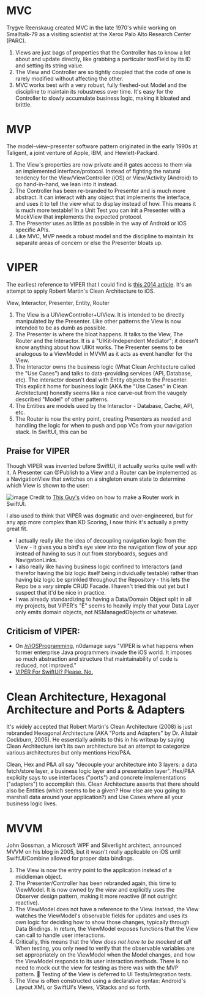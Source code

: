 # MVC
Trygve Reenskaug created MVC in the late 1970's while working on Smalltalk-79 as a visiting scientist at the Xerox Palo Alto Research Center (PARC).

1. Views are just bags of properties that the Controller has to know a lot about and update directly, like grabbing a particular textField by its ID and setting its string value.
2. The View and Controller are so tightly coupled that the code of one is rarely modified without affecting the other.
3. MVC works best with a very robust, fully fleshed-out Model and the discipline to maintain its robustness over time. It's easy for the Controller to slowly accumulate business logic, making it bloated and brittle.

# MVP
The model–view–presenter software pattern originated in the early 1990s at Taligent, a joint venture of Apple, IBM, and Hewlett-Packard.

1. The View's properties are now private and it gates access to them via an implemented interface/protocol. Instead of fighting the natural tendency for the View/ViewController (iOS) or View/Activity (Android) to go hand-in-hand, we lean into it instead.
2. The Controller has been re-branded to Presenter and is much more abstract. It can interact with any object that implements the interface, and uses it to tell the view what to display instead of how. This means it is much more testable! In a Unit Test you can init a Presenter with a MockView that implements the expected protocol.
3. The Presenter uses as little as possible in the way of Android or iOS specific APIs.
4. Like MVC, MVP needs a robust model and the discipline to maintain its separate areas of concern or else the Presenter bloats up.

# VIPER
The earliest reference to VIPER that I could find is [this 2014 article](https://www.objc.io/issues/13-architecture/viper/). It's an attempt to apply Robert Martin's Clean Architecture to iOS.

View, Interactor, Presenter, Entity, Router
1. The View is a UIViewController+UIView. It is intended to be directly manipulated by the Presenter. Like other patterns the View is now intended to be as dumb as possible. 
2. The Presenter is where the bloat happens. It talks to the View, The Router and the Interactor. It is a "UIKit-Independent Mediator"; it doesn't know anything about how UIKit works. The Presenter seems to be analogous to a ViewModel in MVVM as it acts as event handler for the View. 
3. The Interactor owns the business logic (What Clean Architecture called the "Use Cases") and talks to data-providing services (API, Database, etc). The interactor doesn't deal with  Entity objects to the Presenter. This explicit home for business logic (AKA the "Use Cases" in Clean Architecture) honestly seems like a nice carve-out from the vaugely described "Model" of other patterns. 
4. The Entities are models used by the Interactor - Database, Cache, API, etc.
5. The Router is now the entry point, creating Presenters as needed and handling the logic for when to push and pop VCs from your navigation stack. In SwiftUI, this can be 

## Praise for VIPER
Though VIPER was invented before SwiftUI, it actually works quite well with it. A Presenter can @Publish to a View and a Router can be implemented as a NavigationView that switches on a singleton enum state to determine which View is shown to the user:

![image](https://github.com/user-attachments/assets/162023fd-d7f2-4f21-8f09-ae0a7e768fcd)
Credit to [This Guy's](https://www.youtube.com/watch?v=REggLXHMAqQ) video on how to make a Router work in SwiftUI.

I also used to think that VIPER was dogmatic and over-engineered, but for any app more complex than KD Scoring, I now think it's actually a pretty great fit. 

- I actually really _like_ the idea of decoupling navigation logic from the View - it gives you a bird's eye view into the navigation flow of your app instead of having to sus it out from storyboards, segues and NavigationLinks.
- I also really like having business logic confined to Interactors (and therefor having the biz logic itself being individually testable) rather than having biz logic be sprinkled throughout the Repository - this lets the Repo be a _very_ simple CRUD Facade. I haven't tried this out yet but I suspect that it'd be nice in practice.
- I was already standardizing to having a Data/Domain Object split in all my projects, but VIPER's "E" seems to heavily imply that your Data Layer only emits domain objects, not NSManagedObjects or whatever.

## Criticism of VIPER:
- On [/r/iOSProgramming](https://www.reddit.com/r/iOSProgramming/comments/5pcebg/comment/dcqa1uj/), n0damage says "VIPER is what happens when former enterprise Java programmers invade the iOS world. It imposes so much abstraction and structure that maintainability of code is reduced, not improved."
- [VIPER For SwiftUI? Please. No.](https://betterprogramming.pub/viper-for-swiftui-please-no-ee61ce99694c)


# Clean Architecture, Hexagonal Architecture and Ports & Adapters
It's widely accepted that Robert Martin's Clean Architecture (2008) is just rebranded Hexagonal Architecture (AKA "Ports and Adapters" by Dr. Alistair Cockburn, 2005). He essentially admits to this in his writeup by saying Clean Architecture isn't its own architecture but an attempt to categorize various architectures but only mentions Hex/P&A.

Clean, Hex and P&A all say "decouple your architecture into 3 layers: a data fetch/store layer, a business logic layer and a presentation layer". Hex/P&A explicity says to use interfaces ("ports") and concrete implementations ("adapters") to accomplish this. Clean Architecture asserts that there should also be Entities (which seems to be a given? How else are you going to marshall data around your application?) and Use Cases where all your business logic lives.


# MVVM
John Gossman, a Microsoft WPF and Silverlight architect, announced MVVM on his blog in 2005, but it wasn't really applicable on iOS until SwiftUI/Combine allowed for proper data bindings.

1. The View is now the entry point to the application instead of a middleman object.
2. The Presenter/Controller has been rebranded again, this time to ViewModel. It is now owned by the _view_ and explicitly uses the Observer design pattern, making it more reactive (if not outright reactive).
3. The ViewModel does not have a reference to the View. Instead, the View watches the ViewModel's observable fields for updates and uses its own logic for deciding how to show those changes, typically through Data Bindings. In return, the ViewModel exposes functions that the View can call to handle user interactions.
4. Critically, this means that the View *does not have to be mocked at all*! When testing, you only need to verify that the observable variables are set appropriately on the ViewModel when the Model changes, and how the ViewModel responds to its user interaction methods. There is no need to mock out the view for testing as there was with the MVP pattern. 🤯 Testing of the View is deferred to UI Tests/Integration tests.
5. The View is often constructed using a declarative syntax: Android's Layout XML or SwiftUI's Views, VStacks and so forth.






